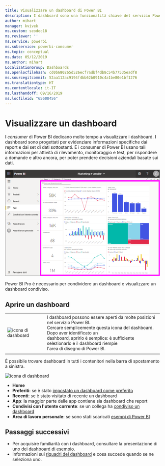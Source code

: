 ```yaml
---
title: Visualizzare un dashboard di Power BI
description: I dashboard sono una funzionalità chiave del servizio Power BI. Scoprire come aprire e visualizzare un dashboard.
author: mihart
manager: kvivek
ms.custom: seodec18
ms.reviewer: ''
ms.service: powerbi
ms.subservice: powerbi-consumer
ms.topic: conceptual
ms.date: 05/12/2019
ms.author: mihart
LocalizationGroup: Dashboards
ms.openlocfilehash: cd0b680265d526ecf7adbf4db8c54b77535eadf8
ms.sourcegitcommit: 52aa112ac9194f4bb62b0910c4a1be80e1bf1276
ms.translationtype: HT
ms.contentlocale: it-IT
ms.lasthandoff: 09/16/2019
ms.locfileid: "65608456"
---
```

# <a name="view-a-dashboard"></a>Visualizzare un dashboard
I *consumer* di Power BI dedicano molto tempo a visualizzare i dashboard. I dashboard sono progettati per evidenziare informazioni specifiche dai report e dai set di dati sottostanti. E i consumer di Power BI usano tali informazioni per attività di rilevamento, monitoraggio e test, per rispondere a domande e altro ancora, per poter prendere decisioni aziendali basate sui dati.

![dashboard](media/end-user-dashboard-open/power-bi-new-dash-new.png)


Power BI Pro è necessario per condividere un dashboard e visualizzare un dashboard condiviso.

## <a name="open-a-dashboard"></a>Aprire un dashboard



|              |         |
|------------|--------------------------------|
|![icona di dashboard](media/end-user-dashboard-open/power-bi-dashboard-icon.png)      |I dashboard possono essere aperti da molte posizioni nel servizio Power BI. <br> Cercare semplicemente questa icona del dashboard. Dopo aver identificato un <br>dashboard, aprirlo è semplice: è sufficiente selezionarlo e il dashboard riempie <br>l'area di disegno di Power BI. |
|                    |          |



È possibile trovare dashboard in tutti i contenitori nella barra di spostamento a sinistra. 

![icona di dashboard](media/end-user-dashboard-open/opendash.gif)

- **Home** 
- **Preferiti**: se è stato [impostato un dashboard come preferito](end-user-favorite.md)
- **Recenti**: se è stato visitato di recente un dashboard
- **App**: la maggior parte delle app contiene sia dashboard che report
- **Condivisi con l'utente corrente**: se un collega ha [condiviso un dashboard](end-user-shared-with-me.md)
- **Area di lavoro personale**: se sono stati scaricati [esempi di Power BI](../sample-datasets.md)



## <a name="next-steps"></a>Passaggi successivi
* Per acquisire familiarità con i dashboard, consultare la presentazione di uno dei [dashboard di esempio](../sample-tutorial-connect-to-the-samples.md).
* Informazioni sui [riquadri del dashboard](end-user-tiles.md) e cosa succede quando se ne seleziona uno.